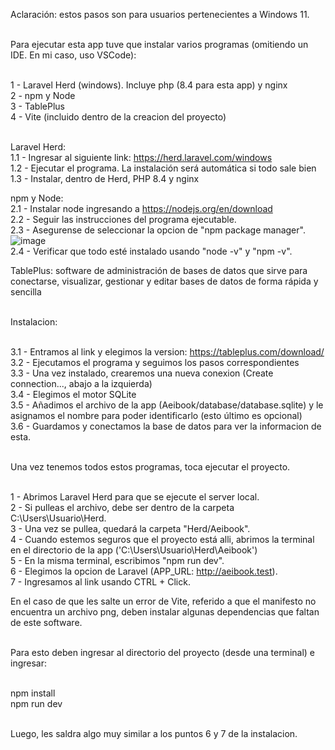 Aclaración: estos pasos son para usuarios pertenecientes a Windows 11. <br> <br>

Para ejecutar esta app tuve que instalar varios programas (omitiendo un IDE. En mi caso, uso VSCode): <br> <br>

1 - Laravel Herd (windows). Incluye php (8.4 para esta app) y nginx <br>
2 - npm y Node <br>
3 - TablePlus <br>
4 - Vite (incluido dentro de la creacion del proyecto) <br> <br>

Laravel Herd: <br>
1.1 - Ingresar al siguiente link: https://herd.laravel.com/windows <br>
1.2 - Ejecutar el programa. La instalación será automática si todo sale bien <br>
1.3 - Instalar, dentro de Herd, PHP 8.4 y nginx <br>

npm y Node: <br>
2.1 - Instalar node ingresando a https://nodejs.org/en/download <br>
2.2 - Seguir las instrucciones del programa ejecutable. <br>
2.3 - Asegurense de seleccionar la opcion de "npm package manager". <br>
![image](https://github.com/user-attachments/assets/2517e7f2-36a2-4f16-9c61-1d024bc29234)
<br>
2.4 - Verificar que todo esté instalado usando "node -v" y "npm -v". <br>

TablePlus: software de administración de bases de datos que sirve para conectarse, visualizar, gestionar y editar bases de datos de forma rápida y sencilla <br><br>

Instalacion: <br><br>

3.1 - Entramos al link y elegimos la version: https://tableplus.com/download/ <br>
3.2 - Ejecutamos el programa y seguimos los pasos correspondientes <br>
3.3 - Una vez instalado, crearemos una nueva conexion (Create connection..., abajo a la izquierda) <br>
3.4 - Elegimos el motor SQLite <br>
3.5 - Añadimos el archivo de la app (Aeibook/database/database.sqlite) y le asignamos el nombre para poder identificarlo (esto último es opcional) <br>
3.6 - Guardamos y conectamos la base de datos para ver la informacion de esta. <br><br>

Una vez tenemos todos estos programas, toca ejecutar el proyecto. <br><br>

1 - Abrimos Laravel Herd para que se ejecute el server local. <br>
2 - Si pulleas el archivo, debe ser dentro de la carpeta C:\Users\Usuario\Herd. <br>
3 - Una vez se pullea, quedará la carpeta "Herd/Aeibook". <br>
4 - Cuando estemos seguros que el proyecto está alli, abrimos la terminal en el directorio de la app ('C:\Users\Usuario\Herd\Aeibook') <br>
5 - En la misma terminal, escribimos "npm run dev". <br>
6 - Elegimos la opcion de Laravel (APP_URL: http://aeibook.test). <br>
7 - Ingresamos al link usando CTRL + Click.

En el caso de que les salte un error de Vite, referido a que el manifesto no encuentra un archivo png, deben instalar algunas dependencias que faltan de este software. <br><br>

Para esto deben ingresar al directorio del proyecto (desde una terminal) e ingresar:<br><br>

npm install<br>
npm run dev<br><br>

Luego, les saldra algo muy similar a los puntos 6 y 7 de la instalacion.
